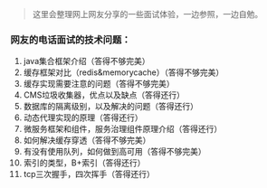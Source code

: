 > 这里会整理网上网友分享的一些面试体验，一边参照，一边自勉。

### 网友的电话面试的技术问题：
1. java集合框架介绍（答得不够完美）
2. 缓存框架对比（redis&memorycache）（答得不够完美）
3. 缓存实现需要注意的问题（答得不够完美）
4. CMS垃圾收集器，优点以及缺点（答得还行）
5. 数据库的隔离级别，以及解决的问题（答得还行）
6. 动态代理实现的原理（答得还行）
7. 微服务框架和组件，服务治理组件原理介绍（答得还行）
8. 如何解决缓存穿透（答得不够完美）
9. 有没有使用队列，如何做到高可用（答得不够完美）
10. 索引的类型，B+索引（答得还行）
11. tcp三次握手，四次挥手（答得还行）